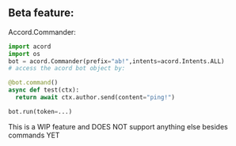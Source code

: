 ## Beta feature:
Accord.Commander:
```python
import acord
import os
bot = acord.Commander(prefix="ab!",intents=acord.Intents.ALL)
# access the acord bot object by:

@bot.command()
async def test(ctx):
  return await ctx.author.send(content="ping!")

bot.run(token=...)
```
This is a WIP feature and DOES NOT support anything else besides commands YET